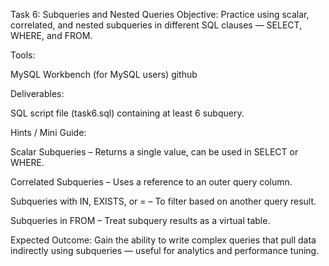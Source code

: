 Task 6: Subqueries and Nested Queries
Objective:
Practice using scalar, correlated, and nested subqueries in different SQL clauses — SELECT, WHERE, and FROM.

Tools:

MySQL Workbench (for MySQL users)
github

Deliverables:

SQL script file (task6.sql) containing at least 6 subquery.

Hints / Mini Guide:

Scalar Subqueries – Returns a single value, can be used in SELECT or WHERE.

Correlated Subqueries – Uses a reference to an outer query column.

Subqueries with IN, EXISTS, or = – To filter based on another query result.

Subqueries in FROM – Treat subquery results as a virtual table.

Expected Outcome:
Gain the ability to write complex queries that pull data indirectly using subqueries — useful for analytics and performance tuning.
